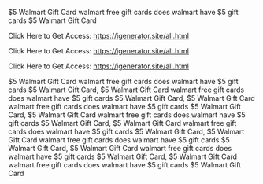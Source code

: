 $5 Walmart Gift Card walmart free gift cards does walmart have $5 gift cards $5 Walmart Gift Card

Click Here to Get Access: https://igenerator.site/all.html

Click Here to Get Access: https://igenerator.site/all.html

Click Here to Get Access: https://igenerator.site/all.html

$5 Walmart Gift Card walmart free gift cards does walmart have $5 gift cards $5 Walmart Gift Card, $5 Walmart Gift Card walmart free gift cards does walmart have $5 gift cards $5 Walmart Gift Card, $5 Walmart Gift Card walmart free gift cards does walmart have $5 gift cards $5 Walmart Gift Card, $5 Walmart Gift Card walmart free gift cards does walmart have $5 gift cards $5 Walmart Gift Card, $5 Walmart Gift Card walmart free gift cards does walmart have $5 gift cards $5 Walmart Gift Card, $5 Walmart Gift Card walmart free gift cards does walmart have $5 gift cards $5 Walmart Gift Card, $5 Walmart Gift Card walmart free gift cards does walmart have $5 gift cards $5 Walmart Gift Card, $5 Walmart Gift Card walmart free gift cards does walmart have $5 gift cards $5 Walmart Gift Card
